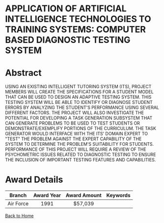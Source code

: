 
APPLICATION OF ARTIFICIAL INTELLIGENCE TECHNOLOGIES TO TRAINING SYSTEMS: COMPUTER BASED DIAGNOSTIC TESTING SYSTEM
=================================================================================================================

# Abstract


USING AN EXISTING INTELLIGENT TUTORING SYSTEM (ITS), PROJECT MEMBERS WILL CREATE THE SPECIFICATIONS FOR A STUDENT MODEL THAT CAN BE USED TO DESIGN AN ADAPTIVE TESTING SYSTEM. THIS TESTING SYSTEM WILL BE ABLE TO IDENTIFY OR DIAGNOSE STUDENT ERRORS BY ANALYZING THE STUDENT&apos;S PERFORMANCE USING SEVERAL DIFFERENT FACTORS. THE PROJECT WILL ALSO INVESTIGATE THE POTENTIAL FOR DEVELOPING A TASK GENERATION SUBSYSTEM THAT CAN GENERATE PROBLEMS TO BE USED TO TEST STUDENTS OR DEMONSTRATE/EXEMPLIFY PORTIONS OF THE CURRICULUM. THE TASK GENERATOR WOULD INTERFACE WITH THE ITS&apos; DOMAIN EXPERT TO &quot;TEST&quot; THE PROBLEM AGAINST THE EXPERT CAPABILITY OF THE SYSTEM TO DETERMINE THE PROBLEM&apos;S SUITABILITY FOR STUDENTS. PERFORMANCE OF THIS PROJECT WILL REQUIRE A REVIEW OF THE PSYCHOMETRIC ISSUES RELATED TO DIAGNOSTIC TESTING TO ENSURE THE INCLUSION OF IMPORTANT TESTING FEATURES AND CAPABILITIES.  

# Award Details

|Branch|Award Year|Award Amount|Keywords|
| :---: | :---: | :---: | :---: |
|Air Force|1991|$57,039||
  
  


[Back to Home](https://github.com/chrischow/dod_sbir_awards#145)